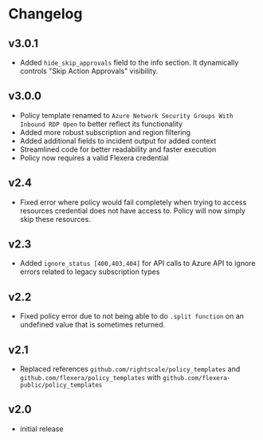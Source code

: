 # Changelog

## v3.0.1

- Added `hide_skip_approvals` field to the info section. It dynamically controls "Skip Action Approvals" visibility.

## v3.0.0

- Policy template renamed to `Azure Network Security Groups With Inbound RDP Open` to better reflect its functionality
- Added more robust subscription and region filtering
- Added additional fields to incident output for added context
- Streamlined code for better readability and faster execution
- Policy now requires a valid Flexera credential

## v2.4

- Fixed error where policy would fail completely when trying to access resources credential does not have access to. Policy will now simply skip these resources.

## v2.3

- Added `ignore_status [400,403,404]` for API calls to Azure API to ignore errors related to legacy subscription types

## v2.2

- Fixed policy error due to not being able to do `.split function` on an undefined value that is sometimes returned.

## v2.1

- Replaced references `github.com/rightscale/policy_templates` and `github.com/flexera/policy_templates` with `github.com/flexera-public/policy_templates`

## v2.0

- initial release
